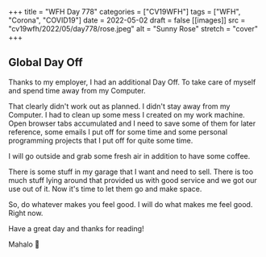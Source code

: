 +++
title = "WFH Day 778"
categories = ["CV19WFH"]
tags = ["WFH", "Corona", "COVID19"]
date = 2022-05-02
draft = false
[[images]]
  src = "cv19wfh/2022/05/day778/rose.jpeg"
  alt = "Sunny Rose"
  stretch = "cover"
+++

## Global Day Off

Thanks to my employer, I had an additional Day Off. To take care of myself and spend time away from my Computer.

That clearly didn't work out as planned. I didn't stay away from my Computer. I had to clean up some mess I created on my work machine. Open browser tabs accumulated and I need to save some of them for later reference, some emails I put off for some time and some personal programming projects that I put off for quite some time.

I will go outside and grab some fresh air in addition to have some coffee.

There is some stuff in my garage that I want and need to sell. There is too much stuff lying around that provided us with good service and we got our use out of it. Now it's time to let them go and make space.

So, do whatever makes you feel good. I will do what makes me feel good. Right now.

Have a great day and thanks for reading!

Mahalo 🌸